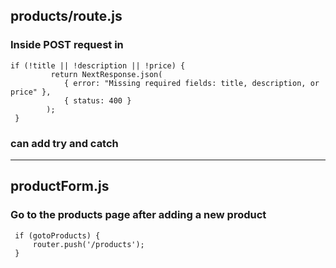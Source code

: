 ## products/route.js
### Inside POST request in 
```` 
if (!title || !description || !price) {
         return NextResponse.json(
            { error: "Missing required fields: title, description, or price" },
            { status: 400 }
        );
 }

````

### can add try and catch

---
## productForm.js

### Go to the products page after adding a new product
     if (gotoProducts) {
         router.push('/products');
     }


